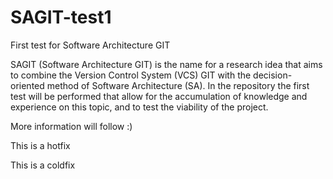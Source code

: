 # SAGIT-test1
First test for Software Architecture GIT

SAGIT (Software Architecture GIT) is the name for a research idea that aims to combine the Version Control System (VCS) GIT with the decision-oriented method of Software Architecture (SA). In the repository the first test will be performed that allow for the accumulation of knowledge and experience on this topic, and to test the viability of the project.

More information will follow :)

This is a hotfix

This is a coldfix
